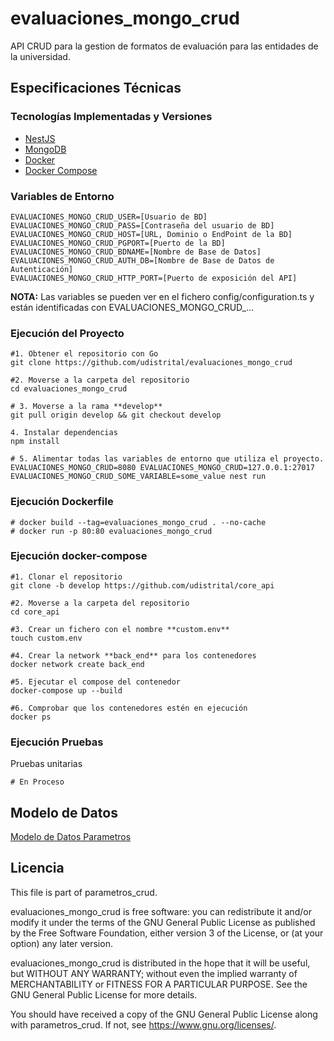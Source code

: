 # evaluaciones_mongo_crud

API CRUD para la gestion de formatos de evaluación para las entidades de la universidad.

## Especificaciones Técnicas

### Tecnologías Implementadas y Versiones
* [NestJS](https://github.com/nestjs/nest)
* [MongoDB](https://github.com/mongodb/mongo)
* [Docker](https://docs.docker.com/engine/install/ubuntu/)
* [Docker Compose](https://docs.docker.com/compose/)

### Variables de Entorno
```shell
EVALUACIONES_MONGO_CRUD_USER=[Usuario de BD]
EVALUACIONES_MONGO_CRUD_PASS=[Contraseña del usuario de BD]
EVALUACIONES_MONGO_CRUD_HOST=[URL, Dominio o EndPoint de la BD]
EVALUACIONES_MONGO_CRUD_PGPORT=[Puerto de la BD]
EVALUACIONES_MONGO_CRUD_BDNAME=[Nombre de Base de Datos]
EVALUACIONES_MONGO_CRUD_AUTH_DB=[Nombre de Base de Datos de Autenticación]
EVALUACIONES_MONGO_CRUD_HTTP_PORT=[Puerto de exposición del API]
```
**NOTA:** Las variables se pueden ver en el fichero config/configuration.ts y están identificadas con EVALUACIONES_MONGO_CRUD_...

### Ejecución del Proyecto
```shell
#1. Obtener el repositorio con Go
git clone https://github.com/udistrital/evaluaciones_mongo_crud

#2. Moverse a la carpeta del repositorio
cd evaluaciones_mongo_crud

# 3. Moverse a la rama **develop**
git pull origin develop && git checkout develop

4. Instalar dependencias
npm install

# 5. Alimentar todas las variables de entorno que utiliza el proyecto.
EVALUACIONES_MONGO_CRUD=8080 EVALUACIONES_MONGO_CRUD=127.0.0.1:27017 EVALUACIONES_MONGO_CRUD_SOME_VARIABLE=some_value nest run
```
### Ejecución Dockerfile
```shell
# docker build --tag=evaluaciones_mongo_crud . --no-cache
# docker run -p 80:80 evaluaciones_mongo_crud
```

### Ejecución docker-compose
```shell
#1. Clonar el repositorio
git clone -b develop https://github.com/udistrital/core_api

#2. Moverse a la carpeta del repositorio
cd core_api

#3. Crear un fichero con el nombre **custom.env**
touch custom.env

#4. Crear la network **back_end** para los contenedores
docker network create back_end

#5. Ejecutar el compose del contenedor
docker-compose up --build

#6. Comprobar que los contenedores estén en ejecución
docker ps
```

### Ejecución Pruebas

Pruebas unitarias
```shell
# En Proceso
```

## Modelo de Datos
[Modelo de Datos Parametros](/sql/modelo_evaluaciones_mongo_crud.png)


## Licencia

This file is part of parametros_crud.

evaluaciones_mongo_crud is free software: you can redistribute it and/or modify it under the terms of the GNU General Public License as published by the Free Software Foundation, either version 3 of the License, or (at your option) any later version.

evaluaciones_mongo_crud is distributed in the hope that it will be useful, but WITHOUT ANY WARRANTY; without even the implied warranty of MERCHANTABILITY or FITNESS FOR A PARTICULAR PURPOSE. See the GNU General Public License for more details.

You should have received a copy of the GNU General Public License along with parametros_crud. If not, see https://www.gnu.org/licenses/.
